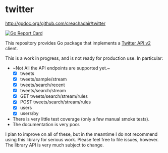 # twitter

http://godoc.org/github.com/creachadair/twitter

[![Go Report Card](https://goreportcard.com/badge/github.com/creachadair/twitter)](https://goreportcard.com/report/github.com/creachadair/twitter)

This repository provides Go package that implements a [Twitter API v2][tv2]
client.

This is a work in progress, and is not ready for production use. In particular:

- ~Not All the API endpoints are supported yet.~
  - [x] tweets
  - [x] tweets/sample/stream
  - [x] tweets/search/recent
  - [x] tweets/search/stream
  - [x] GET tweets/search/stream/rules
  - [x] POST tweets/search/stream/rules
  - [x] users
  - [x] users/by

- There is very little test coverage (only a few manual smoke tests).
- The documentation is very poor.

I plan to improve on all of these, but in the meantime I do not recommend using
this library for serious work. Please feel free to file issues, however.  The
library API is very much subject to change.

[tv2]: https://developer.twitter.com/en/docs/twitter-api/early-access
